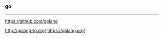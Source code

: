 ### go
---

https://github.com/golang


http://golang-jp.org/
https://golang.org/
































